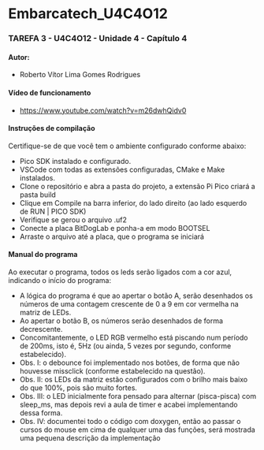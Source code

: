 # Embarcatech_U4C4O12  
### TAREFA 3 - U4C4O12 - Unidade 4 - Capítulo 4
#### Autor:
* Roberto Vítor Lima Gomes Rodrigues

#### Vídeo de funcionamento
* https://www.youtube.com/watch?v=m26dwhQidv0

#### Instruções de compilação
Certifique-se de que você tem o ambiente configurado conforme abaixo:
* Pico SDK instalado e configurado.
* VSCode com todas as extensões configuradas, CMake e Make instalados.
* Clone o repositório e abra a pasta do projeto, a extensão Pi Pico criará a pasta build
* Clique em Compile na barra inferior, do lado direito (ao lado esquerdo de RUN | PICO SDK)
* Verifique se gerou o arquivo .uf2
* Conecte a placa BitDogLab e ponha-a em modo BOOTSEL
* Arraste o arquivo até a placa, que o programa se iniciará

#### Manual do programa
Ao executar o programa, todos os leds serão ligados com a cor azul, indicando o início do programa:
* A lógica do programa é que ao apertar o botão A, serão desenhados os números de uma contagem crescente de 0 a 9 em cor vermelha na matriz de LEDs. 
* Ao apertar o botão B, os números serão desenhados de forma decrescente.
* Concomitantemente, o LED RGB vermelho está piscando num período de 200ms, isto é, 5Hz (ou ainda, 5 vezes por segundo, conforme estabelecido).
* Obs. I: o debounce foi implementado nos botões, de forma que não houvesse missclick (conforme estabelecido na questão).
* Obs. II: os LEDs da matriz estão configurados com o brilho mais baixo do que 100%, pois são muito fortes.
* Obs. III: o LED inicialmente fora pensado para alternar (pisca-pisca) com sleep_ms, mas depois revi a aula de timer e acabei implementando dessa forma.
* Obs. IV: documentei todo o código com doxygen, então ao passar o cursos do mouse em cima de qualquer uma das funções, será mostrada uma pequena descrição da implementação
